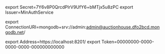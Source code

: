 export Secret=7Y6v8P0QrcdPlrV9UfY6+bMTjx5u8zPC
export Issuer=MinAuthService

export ConnectionURI=mongodb+srv://admin:admin@auctionhouse.dfo2bcd.mongodb.net/

export Address=https://localhost:8201/
export Token=00000000-0000-0000-0000-000000000000
